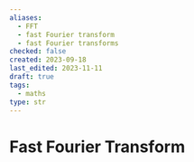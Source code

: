 ```yaml
---
aliases:
  - FFT
  - fast Fourier transform
  - fast Fourier transforms
checked: false
created: 2023-09-18
last_edited: 2023-11-11
draft: true
tags:
  - maths
type: str
---
```

# Fast Fourier Transform
